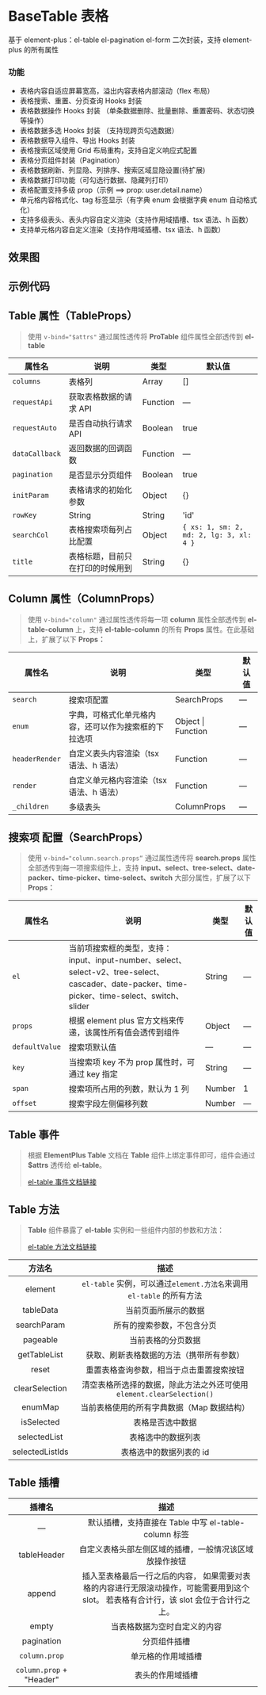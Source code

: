 # BaseTable 表格

基于 element-plus：el-table el-pagination el-form 二次封装，支持 element-plus 的所有属性

### 功能

- 表格内容自适应屏幕宽高，溢出内容表格内部滚动（flex 布局）
- 表格搜索、重置、分页查询 Hooks 封装
- 表格数据操作 Hooks 封装 （单条数据删除、批量删除、重置密码、状态切换等操作）
- 表格数据多选 Hooks 封装 （支持现跨页勾选数据）
- 表格数据导入组件、导出 Hooks 封装
- 表格搜索区域使用 Grid 布局重构，支持自定义响应式配置
- 表格分页组件封装（Pagination）
- 表格数据刷新、列显隐、列排序、搜索区域显隐设置(待扩展)
- 表格数据打印功能（可勾选行数据、隐藏列打印）
- 表格配置支持多级 prop（示例 ==> prop: user.detail.name）
- 单元格内容格式化、tag 标签显示（有字典 enum 会根据字典 enum 自动格式化）
- 支持多级表头、表头内容自定义渲染（支持作用域插槽、tsx 语法、h 函数）
- 支持单元格内容自定义渲染（支持作用域插槽、tsx 语法、h 函数）

## 效果图

<demo src="./basic.vue"></demo>

## 示例代码

## Table 属性（TableProps）

> 使用 `v-bind="$attrs"` 通过属性透传将 **ProTable** 组件属性全部透传到 **el-table**

| 属性名         | 说明                             | 类型     | 默认值                                  |
| -------------- | -------------------------------- | -------- | --------------------------------------- |
| `columns`      | 表格列                           | Array    | []                                      |
| `requestApi`   | 获取表格数据的请求 API           | Function | —                                       |
| `requestAuto`  | 是否自动执行请求 API             | Boolean  | true                                    |
| `dataCallback` | 返回数据的回调函数               | Function | —                                       |
| `pagination`   | 是否显示分页组件                 | Boolean  | true                                    |
| `initParam`    | 表格请求的初始化参数             | Object   | {}                                      |
| `rowKey`       | String                           | String   | 'id'                                    |
| `searchCol`    | 表格搜索项每列占比配置           | Object   | `{ xs: 1, sm: 2, md: 2, lg: 3, xl: 4 }` |
| `title`        | 表格标题，目前只在打印的时候用到 | String   | {}                                      |

## Column 属性（ColumnProps）
> 使用 `v-bind="column"` 通过属性透传将每一项 **column** 属性全部透传到 **el-table-column** 上，支持 **el-table-column** 的所有 **Props** 属性。在此基础上，扩展了以下 **Props：**


| 属性名         | 说明                                                 | 类型               | 默认值 |
| -------------- | ---------------------------------------------------- | ------------------ | ------ |
| `search`       | 搜索项配置                                           | SearchProps        | —      |
| `enum`         | 字典，可格式化单元格内容，还可以作为搜索框的下拉选项 | Object \| Function | —      |
| `headerRender` | 自定义表头内容渲染（tsx 语法、h 语法）               | Function           | —      |
| `render`       | 自定义单元格内容渲染（tsx 语法、h 语法）             | Function           | —      |
| `_children`    | 多级表头                                             | ColumnProps        | —      |

## 搜索项 配置（SearchProps）

> 使用 `v-bind="column.search.props“` 通过属性透传将 **search.props** 属性全部透传到每一项搜索组件上，支持 **input、select、tree-select、date-packer、time-picker、time-select、switch** 大部分属性，扩展了以下 **Props：**


| 属性名         | 说明                                                                                                                                           | 类型   | 默认值 |
| -------------- | ---------------------------------------------------------------------------------------------------------------------------------------------- | ------ | ------ |
| `el`           | 当前项搜索框的类型，支持：input、input-number、select、select-v2、tree-select、cascader、date-packer、time-picker、time-select、switch、slider | String | —      |
| `props`        | 根据 element plus 官方文档来传递，该属性所有值会透传到组件                                                                                     | Object | —      |
| `defaultValue` | 搜索项默认值                                                                                                                                   | —      | —      |
| `key`          | 当搜索项 key 不为 prop 属性时，可通过 key 指定                                                                                                 | String | —      |
| `span`         | 搜索项所占用的列数，默认为 1 列                                                                                                                | Number | 1      |
| `offset`       | 搜索字段左侧偏移列数                                                                                                                           | Number | —      |

## Table 事件

> 根据 **ElementPlus Table** 文档在 **Table** 组件上绑定事件即可，组件会通过 **$attrs** 透传给 **el-table**。
>
> [el-table 事件文档链接](https://element-plus.org/zh-CN/component/table.html#table-%E4%BA%8B%E4%BB%B6)


## Table 方法
> **Table** 组件暴露了 **el-table** 实例和一些组件内部的参数和方法：
>
> [el-table 方法文档链接](https://element-plus.org/zh-CN/component/table.html#table-%E6%96%B9%E6%B3%95)

|     方法名      |                                 描述                                  |
| :-------------: | :-------------------------------------------------------------------: |
|     element     | `el-table` 实例，可以通过`element.方法名`来调用 `el-table` 的所有方法 |
|    tableData    |                         当前页面所展示的数据                          |
|   searchParam   |                      所有的搜索参数，不包含分页                       |
|    pageable     |                          当前表格的分页数据                           |
|  getTableList   |               获取、刷新表格数据的方法（携带所有参数）                |
|      reset      |               重置表格查询参数，相当于点击重置搜索按钮                |
| clearSelection  | 清空表格所选择的数据，除此方法之外还可使用 `element.clearSelection()` |
|     enumMap     |              当前表格使用的所有字典数据（Map 数据结构）               |
|   isSelected    |                           表格是否选中数据                            |
|  selectedList   |                          表格选中的数据列表                           |
| selectedListIds |                        表格选中的数据列表的 id                        |

## Table 插槽

|          插槽名          |                                                                  描述                                                                   |
| :----------------------: | :-------------------------------------------------------------------------------------------------------------------------------------: |
|            —             |                                          默认插槽，支持直接在 Table 中写 el-table-column 标签                                           |
|       tableHeader        |                                         自定义表格头部左侧区域的插槽，一般情况该区域放操作按钮                                          |
|          append          | 插入至表格最后一行之后的内容， 如果需要对表格的内容进行无限滚动操作，可能需要用到这个 slot。 若表格有合计行，该 slot 会位于合计行之上。 |
|          empty           |                                                      当表格数据为空时自定义的内容                                                       |
|        pagination        |                                                              分页组件插槽                                                               |
|      `column.prop`       |                                                           单元格的作用域插槽                                                            |
| `column.prop` + "Header" |                                                            表头的作用域插槽                                                             |